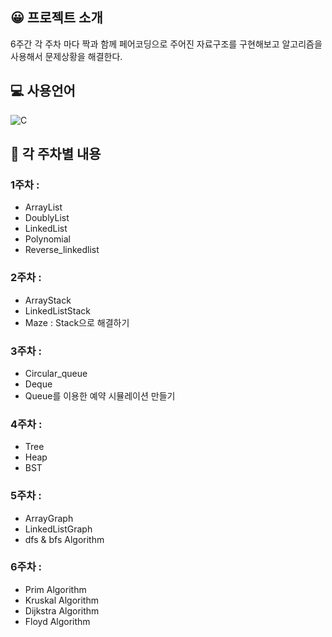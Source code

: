 ## 😀 프로젝트 소개
6주간 각 주차 마다 짝과 함께 페어코딩으로 주어진 자료구조를 구현해보고 알고리즘을 사용해서 문제상황을 해결한다.

## 💻 사용언어
![C](https://img.shields.io/badge/c-%2300599C.svg?style=for-the-badge&logo=c&logoColor=white)
## 📖 각 주차별 내용

### 1주차 :
- ArrayList
- DoublyList
- LinkedList
- Polynomial
- Reverse_linkedlist

### 2주차 : 
- ArrayStack
- LinkedListStack
- Maze : Stack으로 해결하기
### 3주차 : 
- Circular_queue
- Deque
- Queue를 이용한 예약 시뮬레이션 만들기
### 4주차 : 
- Tree
- Heap
- BST
### 5주차 : 
- ArrayGraph
- LinkedListGraph
- dfs & bfs Algorithm
### 6주차 : 
- Prim Algorithm
- Kruskal Algorithm
- Dijkstra Algorithm
- Floyd Algorithm
